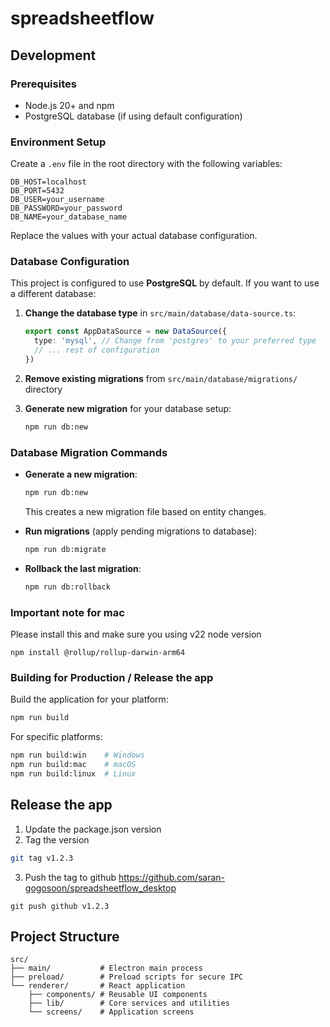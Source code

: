 # spreadsheetflow

## Development

### Prerequisites

- Node.js 20+ and npm
- PostgreSQL database (if using default configuration)

### Environment Setup

Create a `.env` file in the root directory with the following variables:

```env
DB_HOST=localhost
DB_PORT=5432
DB_USER=your_username
DB_PASSWORD=your_password
DB_NAME=your_database_name
```

Replace the values with your actual database configuration.

### Database Configuration

This project is configured to use **PostgreSQL** by default. If you want to use a different database:

1. **Change the database type** in `src/main/database/data-source.ts`:
   ```typescript
   export const AppDataSource = new DataSource({
     type: 'mysql', // Change from 'postgres' to your preferred type
     // ... rest of configuration
   })
   ```

2. **Remove existing migrations** from `src/main/database/migrations/` directory

3. **Generate new migration** for your database setup:
   ```bash
   npm run db:new
   ```

### Database Migration Commands

- **Generate a new migration**:
  ```bash
  npm run db:new
  ```
  This creates a new migration file based on entity changes.

- **Run migrations** (apply pending migrations to database):
  ```bash
  npm run db:migrate
  ```

- **Rollback the last migration**:
  ```bash
  npm run db:rollback
  ```

### Important note for mac

Please install this and make sure you using v22 node version

```
npm install @rollup/rollup-darwin-arm64
```


### Building for Production / Release the app

Build the application for your platform:

```bash
npm run build
```

For specific platforms:

```bash
npm run build:win    # Windows
npm run build:mac    # macOS
npm run build:linux  # Linux
```

## Release the app

1. Update the package.json version
2. Tag the version

```bash
git tag v1.2.3
```

3. Push the tag to github https://github.com/saran-gogosoon/spreadsheetflow_desktop 
```
git push github v1.2.3
```


## Project Structure

```
src/
├── main/           # Electron main process
├── preload/        # Preload scripts for secure IPC
└── renderer/       # React application
    ├── components/ # Reusable UI components
    ├── lib/        # Core services and utilities
    └── screens/    # Application screens
```
